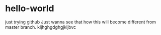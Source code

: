 # hello-world
just trying github
Just wanna see that how this will become different from master branch. 
kljhghgdghgjkljbvc
